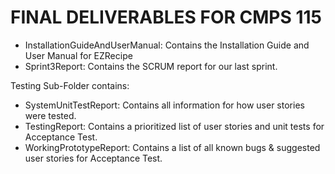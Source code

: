 # FINAL DELIVERABLES FOR CMPS 115

- InstallationGuideAndUserManual: Contains the Installation Guide and User Manual for EZRecipe
- Sprint3Report: Contains the SCRUM report for our last sprint.

Testing Sub-Folder contains:
- SystemUnitTestReport: Contains all information for how user stories were tested.
- TestingReport: Contains a prioritized list of user stories and unit tests for Acceptance Test.
- WorkingPrototypeReport: Contains a list of all known bugs & suggested user stories for Acceptance Test.
